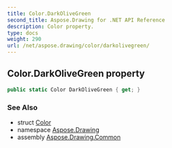 ```yaml
---
title: Color.DarkOliveGreen
second_title: Aspose.Drawing for .NET API Reference
description: Color property. 
type: docs
weight: 290
url: /net/aspose.drawing/color/darkolivegreen/
---
```

## Color.DarkOliveGreen property

```csharp
public static Color DarkOliveGreen { get; }
```

### See Also

* struct [Color](../)
* namespace [Aspose.Drawing](../../color/)
* assembly [Aspose.Drawing.Common](../../../)


